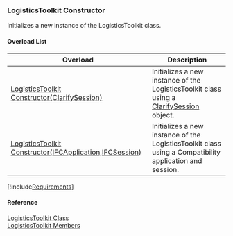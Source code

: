 ﻿### LogisticsToolkit Constructor

Initializes a new instance of the LogisticsToolkit class.

#### Overload List

| Overload | Description |
| --- | --- |
| [LogisticsToolkit Constructor(ClarifySession)](FChoice.Toolkits.Clarify~FChoice.Toolkits.Clarify.Logistics.LogisticsToolkit~_ctor(ClarifySession).md) | Initializes a new instance of the LogisticsToolkit class using a [ClarifySession](fcSDK~FChoice.Foundation.Clarify.ClarifySession.md) object.   |
| [LogisticsToolkit Constructor(IFCApplication,IFCSession)](FChoice.Toolkits.Clarify~FChoice.Toolkits.Clarify.Logistics.LogisticsToolkit~_ctor(IFCApplication,IFCSession).md) | Initializes a new instance of the LogisticsToolkit class using a Compatibility application and session.   |

[!include[Requirements](../partials/requirements.md)]



#### Reference

[LogisticsToolkit Class](FChoice.Toolkits.Clarify~FChoice.Toolkits.Clarify.Logistics.LogisticsToolkit.md)  
[LogisticsToolkit Members](FChoice.Toolkits.Clarify~FChoice.Toolkits.Clarify.Logistics.LogisticsToolkit_members.md)